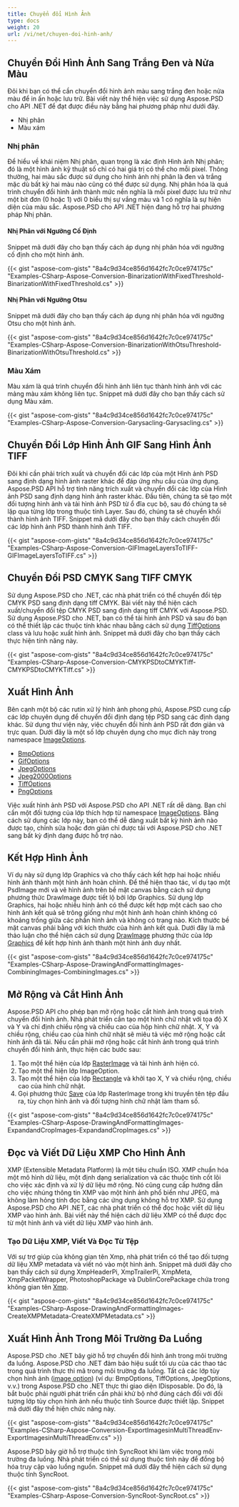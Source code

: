 ```yaml
---
title: Chuyển đổi Hình Ảnh
type: docs
weight: 20
url: /vi/net/chuyen-doi-hinh-anh/
---
```


## **Chuyển Đổi Hình Ảnh Sang Trắng Đen và Nửa Màu**
Đôi khi bạn có thể cần chuyển đổi hình ảnh màu sang trắng đen hoặc nửa màu để in ấn hoặc lưu trữ. Bài viết này thể hiện việc sử dụng Aspose.PSD cho API .NET để đạt được điều này bằng hai phương pháp như dưới đây.

- Nhị phân
- Màu xám
### **Nhị phân**
Để hiểu về khái niệm Nhị phân, quan trọng là xác định Hình ảnh Nhị phân; đó là một hình ảnh kỹ thuật số chỉ có hai giá trị có thể cho mỗi pixel. Thông thường, hai màu sắc được sử dụng cho hình ảnh nhị phân là đen và trắng mặc dù bất kỳ hai màu nào cũng có thể được sử dụng. Nhị phân hóa là quá trình chuyển đổi hình ảnh thành mức nền nghĩa là mỗi pixel được lưu trữ như một bit đơn (0 hoặc 1) với 0 biểu thị sự vắng màu và 1 có nghĩa là sự hiện diện của màu sắc. Aspose.PSD cho API .NET hiện đang hỗ trợ hai phương pháp Nhị phân.
#### **Nhị Phân với Ngưỡng Cố Định**
Snippet mã dưới đây cho bạn thấy cách áp dụng nhị phân hóa với ngưỡng cố định cho một hình ảnh.


{{< gist "aspose-com-gists" "8a4c9d34ce856d1642fc7c0ce974175c" "Examples-CSharp-Aspose-Conversion-BinarizationWithFixedThreshold-BinarizationWithFixedThreshold.cs" >}}


#### **Nhị Phân với Ngưỡng Otsu**
Snippet mã dưới đây cho bạn thấy cách áp dụng nhị phân hóa với ngưỡng Otsu cho một hình ảnh.


{{< gist "aspose-com-gists" "8a4c9d34ce856d1642fc7c0ce974175c" "Examples-CSharp-Aspose-Conversion-BinarizationWithOtsuThreshold-BinarizationWithOtsuThreshold.cs" >}}


### **Màu Xám**
Màu xám là quá trình chuyển đổi hình ảnh liên tục thành hình ảnh với các mảng màu xám không liên tục. Snippet mã dưới đây cho bạn thấy cách sử dụng Màu xám.


{{< gist "aspose-com-gists" "8a4c9d34ce856d1642fc7c0ce974175c" "Examples-CSharp-Aspose-Conversion-Garysacling-Garysacling.cs" >}}


## **Chuyển Đổi Lớp Hình Ảnh GIF Sang Hình Ảnh TIFF**
Đôi khi cần phải trích xuất và chuyển đổi các lớp của một Hình ảnh PSD sang định dạng hình ảnh raster khác để đáp ứng nhu cầu của ứng dụng. Aspose.PSD API hỗ trợ tính năng trích xuất và chuyển đổi các lớp của Hình ảnh PSD sang định dạng hình ảnh raster khác. Đầu tiên, chúng ta sẽ tạo một đối tượng hình ảnh và tải hình ảnh PSD từ ổ đĩa cục bộ, sau đó chúng ta sẽ lặp qua từng lớp trong thuộc tính Layer. Sau đó, chúng ta sẽ chuyển khối thành hình ảnh TIFF. Snippet mã dưới đây cho bạn thấy cách chuyển đổi các lớp hình ảnh PSD thành hình ảnh TIFF.


{{< gist "aspose-com-gists" "8a4c9d34ce856d1642fc7c0ce974175c" "Examples-CSharp-Aspose-Conversion-GIFImageLayersToTIFF-GIFImageLayersToTIFF.cs" >}}


## **Chuyển Đổi PSD CMYK Sang TIFF CMYK**
Sử dụng Aspose.PSD cho .NET, các nhà phát triển có thể chuyển đổi tệp CMYK PSD sang định dạng tiff CMYK. Bài viết này thể hiện cách xuất/chuyển đổi tệp CMYK PSD sang định dạng tiff CMYK với Aspose.PSD. Sử dụng Aspose.PSD cho .NET, bạn có thể tải hình ảnh PSD và sau đó bạn có thể thiết lập các thuộc tính khác nhau bằng cách sử dụng [TiffOptions](https://reference.aspose.com/psd/net/aspose.psd.imageoptions/tiffoptions) class và lưu hoặc xuất hình ảnh. Snippet mã dưới đây cho bạn thấy cách thực hiện tính năng này.


{{< gist "aspose-com-gists" "8a4c9d34ce856d1642fc7c0ce974175c" "Examples-CSharp-Aspose-Conversion-CMYKPSDtoCMYKTiff-CMYKPSDtoCMYKTiff.cs" >}}


## **Xuất Hình Ảnh**
Bên cạnh một bộ các rutin xử lý hình ảnh phong phú, Aspose.PSD cung cấp các lớp chuyên dụng để chuyển đổi định dạng tệp PSD sang các định dạng khác. Sử dụng thư viện này, việc chuyển đổi hình ảnh PSD rất đơn giản và trực quan. Dưới đây là một số lớp chuyên dụng cho mục đích này trong namespace [ImageOptions](https://reference.aspose.com/psd/net/aspose.psd.imageoptions).

- [BmpOptions](https://reference.aspose.com/psd/net/aspose.psd.imageoptions/bmpoptions)
- [GifOptions](https://reference.aspose.com/psd/net/aspose.psd.imageoptions/gifoptions)
- [JpegOptions](https://reference.aspose.com/psd/net/aspose.psd.imageoptions/jpegoptions)
- [Jpeg2000Options](https://reference.aspose.com/psd/net/aspose.psd.imageoptions/jpeg2000options)
- [TiffOptions](https://reference.aspose.com/psd/net/aspose.psd.imageoptions/tiffoptions)
- [PngOptions](https://reference.aspose.com/psd/net/aspose.psd.imageoptions/pngoptions)

Việc xuất hình ảnh PSD với Aspose.PSD cho API .NET rất dễ dàng. Bạn chỉ cần một đối tượng của lớp thích hợp từ namespace [ImageOptions](https://reference.aspose.com/psd/net/aspose.psd.imageoptions). Bằng cách sử dụng các lớp này, bạn có thể dễ dàng xuất bất kỳ hình ảnh nào được tạo, chỉnh sửa hoặc đơn giản chỉ được tải với Aspose.PSD cho .NET sang bất kỳ định dạng được hỗ trợ nào.

## **Kết Hợp Hình Ảnh**
Ví dụ này sử dụng lớp Graphics và cho thấy cách kết hợp hai hoặc nhiều hình ảnh thành một hình ảnh hoàn chỉnh. Để thể hiện thao tác, ví dụ tạo một PsdImage mới và vẽ hình ảnh trên bề mặt canvas bằng cách sử dụng phương thức DrawImage được tiết lộ bởi lớp Graphics. Sử dụng lớp Graphics, hai hoặc nhiều hình ảnh có thể được kết hợp một cách sao cho hình ảnh kết quả sẽ trông giống như một hình ảnh hoàn chỉnh không có khoảng trống giữa các phần hình ảnh và không có trang nào. Kích thước bề mặt canvas phải bằng với kích thước của hình ảnh kết quả. Dưới đây là mã thảo luận cho thể hiện cách sử dụng [DrawImage](https://reference.aspose.com/psd/net/aspose.psd/graphics/methods/drawimage/index) phương thức của lớp [Graphics](https://reference.aspose.com/psd/net/aspose.psd/graphics) để kết hợp hình ảnh thành một hình ảnh duy nhất.


{{< gist "aspose-com-gists" "8a4c9d34ce856d1642fc7c0ce974175c" "Examples-CSharp-Aspose-DrawingAndFormattingImages-CombiningImages-CombiningImages.cs" >}}

## **Mở Rộng và Cắt Hình Ảnh**
Aspose.PSD API cho phép bạn mở rộng hoặc cắt hình ảnh trong quá trình chuyển đổi hình ảnh. Nhà phát triển cần tạo một hình chữ nhật với tọa độ X và Y và chỉ định chiều rộng và chiều cao của hộp hình chữ nhật. X, Y và chiều rộng, chiều cao của hình chữ nhật sẽ miêu tả việc mở rộng hoặc cắt hình ảnh đã tải. Nếu cần phải mở rộng hoặc cắt hình ảnh trong quá trình chuyển đổi hình ảnh, thực hiện các bước sau:

1. Tạo một thể hiện của lớp [RasterImage](https://reference.aspose.com/psd/net/aspose.psd/rasterimage) và tải hình ảnh hiện có.
1. Tạo một thể hiện lớp ImageOption.
1. Tạo một thể hiện của lớp [Rectangle](https://reference.aspose.com/psd/net/aspose.psd/rectangle) và khởi tạo X, Y và chiều rộng, chiều cao của hình chữ nhật.
1. Gọi phương thức [Save](https://reference.aspose.com/psd/net/aspose.psd/rasterimage/methods/save/index) của lớp RasterImage trong khi truyền tên tệp đầu ra, tùy chọn hình ảnh và đối tượng hình chữ nhật làm tham số.


{{< gist "aspose-com-gists" "8a4c9d34ce856d1642fc7c0ce974175c" "Examples-CSharp-Aspose-DrawingAndFormattingImages-ExpandandCropImages-ExpandandCropImages.cs" >}}

## **Đọc và Viết Dữ Liệu XMP Cho Hình Ảnh**
XMP (Extensible Metadata Platform) là một tiêu chuẩn ISO. XMP chuẩn hóa một mô hình dữ liệu, một định dạng serialization và các thuộc tính cốt lõi cho việc xác định và xử lý dữ liệu mở rộng. Nó cũng cung cấp hướng dẫn cho việc nhúng thông tin XMP vào một hình ảnh phổ biến như JPEG, mà không làm hỏng tính đọc bằng các ứng dụng không hỗ trợ XMP. Sử dụng Aspose.PSD cho API .NET, các nhà phát triển có thể đọc hoặc viết dữ liệu XMP vào hình ảnh. Bài viết này thể hiện cách dữ liệu XMP có thể được đọc từ một hình ảnh và viết dữ liệu XMP vào hình ảnh.
### **Tạo Dữ Liệu XMP, Viết Và Đọc Từ Tệp**
Với sự trợ giúp của không gian tên Xmp, nhà phát triển có thể tạo đối tượng dữ liệu XMP metadata và viết nó vào một hình ảnh. Snippet mã dưới đây cho bạn thấy cách sử dụng XmpHeaderPi, XmpTrailerPi, XmpMeta, XmpPacketWrapper, PhotoshopPackage và DublinCorePackage chứa trong không gian tên [Xmp](https://reference.aspose.com/psd/net/aspose.psd.xmp).


{{< gist "aspose-com-gists" "8a4c9d34ce856d1642fc7c0ce974175c" "Examples-CSharp-Aspose-DrawingAndFormattingImages-CreateXMPMetadata-CreateXMPMetadata.cs" >}}


## **Xuất Hình Ảnh Trong Môi Trường Đa Luồng**
Aspose.PSD cho .NET bây giờ hỗ trợ chuyển đổi hình ảnh trong môi trường đa luồng. Aspose.PSD cho .NET đảm bảo hiệu suất tối ưu của các thao tác trong quá trình thực thi mã trong môi trường đa luồng. Tất cả các lớp tùy chọn hình ảnh ([image option](https://reference.aspose.com/psd/net/aspose.psd.imageoptions)) (ví dụ: BmpOptions, TiffOptions, JpegOptions, v.v.) trong Aspose.PSD cho .NET thực thi giao diện IDisposable. Do đó, là bắt buộc phải người phát triển cần phải khử bộ nhớ đúng cách đối với đối tượng lớp tùy chọn hình ảnh nếu thuộc tính Source được thiết lập. Snippet mã dưới đây thể hiện chức năng này.


{{< gist "aspose-com-gists" "8a4c9d34ce856d1642fc7c0ce974175c" "Examples-CSharp-Aspose-Conversion-ExportImagesinMultiThreadEnv-ExportImagesinMultiThreadEnv.cs" >}}


Aspose.PSD bây giờ hỗ trợ thuộc tính SyncRoot khi làm việc trong môi trường đa luồng. Nhà phát triển có thể sử dụng thuộc tính này để đồng bộ hóa truy cập vào luồng nguồn. Snippet mã dưới đây thể hiện cách sử dụng thuộc tính SyncRoot.


{{< gist "aspose-com-gists" "8a4c9d34ce856d1642fc7c0ce974175c" "Examples-CSharp-Aspose-Conversion-SyncRoot-SyncRoot.cs" >}}
